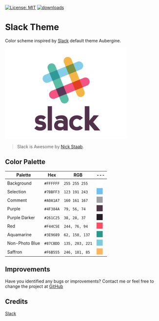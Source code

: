 [![License: MIT](https://img.shields.io/badge/License-MIT-yellow.svg)](https://opensource.org/licenses/MIT)
[![downloads](https://img.shields.io/badge/Downloads-6K-green.svg)](https://marketplace.visualstudio.com/items?itemName=felipe-mendes.slack-theme)

# Slack Theme

Color scheme inspired by [Slack](https://slack.com) default theme Aubergine.

<img width="400" alt="Slack is Awesome by Nick Staab" src="https://raw.githubusercontent.com/slack-theme/slack-theme/master/assets/slack-is-awesome.gif">

> Slack is Awesome by [Nick Staab](https://dribbble.com/shots/1724648-Slack-is-Awesome).

## Color Palette

|Palette         | Hex       | RGB             | --- |
|---             | ---       | ---             | --- |
|Background      | `#FFFFFF` | `255 255 255`   | ![Background Color](https://raw.githubusercontent.com/slack-theme/slack-theme/master/assets/background.png) |
|Selection       | `#7BBFF3` | `123 191 243`   | ![Selection Color](https://raw.githubusercontent.com/slack-theme/slack-theme/master/assets/selection.png) |
|Comment         | `#A0A1A7` | `160 161 167`   | ![Comment Color](https://raw.githubusercontent.com/slack-theme/slack-theme/master/assets/comment.png) |
|Purple          | `#4F384A` | `79, 56, 74`    | ![Purple Color](https://raw.githubusercontent.com/slack-theme/slack-theme/master/assets/purple.png) |
|Purple Darker   | `#261C25` | `38, 28, 37`    | ![Purple Darker Color](https://raw.githubusercontent.com/slack-theme/slack-theme/master/assets/purple-darker.png) |
|Red             | `#F44C5E` | `244, 76, 94`   | ![Red Color](https://raw.githubusercontent.com/slack-theme/slack-theme/master/assets/red.png) |
|Aquamarine      | `#3E9689` | `62, 150, 137`  | ![Aquamarine Color](https://raw.githubusercontent.com/slack-theme/slack-theme/master/assets/aquamarine.png) |
|Non-Photo Blue  | `#87CBDD` | `135, 203, 221` | ![Non-Photo Blue Color](https://raw.githubusercontent.com/slack-theme/slack-theme/master/assets/non-photo-blue.png) |
|Saffron         | `#F6B555` | `246, 181, 85`  | ![Saffron Color](https://raw.githubusercontent.com/slack-theme/slack-theme/master/assets/saffron.png) |

## Improvements

Have you identified any bugs or improvements? Contact me or feel free to change the project at [GitHub](https://github.com/felipemendes/slack-theme)

## Credits

[Slack](https://github.com/slackhq)
